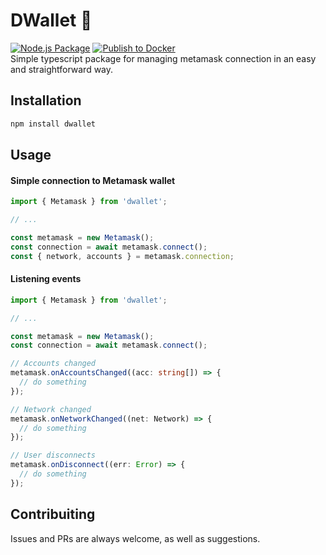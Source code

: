 # DWallet 🤑

[![Node.js Package](https://github.com/MCarlomagno/dwallet/actions/workflows/release.yml/badge.svg)](https://github.com/MCarlomagno/dwallet/actions/workflows/release.yml)
[![Publish to Docker](https://github.com/MCarlomagno/dwallet/actions/workflows/publish.yml/badge.svg)](https://github.com/MCarlomagno/dwallet/actions/workflows/publish.yml)
<br/>
Simple typescript package for managing metamask connection in an easy and straightforward way.


## Installation

```sh
npm install dwallet
```

## Usage

#### Simple connection to Metamask wallet

```ts
import { Metamask } from 'dwallet';

// ...

const metamask = new Metamask();
const connection = await metamask.connect();
const { network, accounts } = metamask.connection;
```

#### Listening events


```ts
import { Metamask } from 'dwallet';

// ...

const metamask = new Metamask();
const connection = await metamask.connect();

// Accounts changed
metamask.onAccountsChanged((acc: string[]) => {
  // do something 
});

// Network changed
metamask.onNetworkChanged((net: Network) => {
  // do something 
});

// User disconnects
metamask.onDisconnect((err: Error) => {
  // do something 
});
```

## Contribuiting
Issues and PRs are always welcome, as well as suggestions.